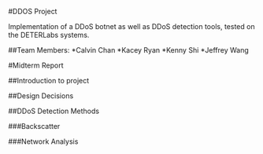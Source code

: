 #DDOS Project

Implementation of a DDoS botnet as well as DDoS detection tools, tested on the DETERLabs systems.

##Team Members:
*Calvin Chan
*Kacey Ryan
*Kenny Shi
*Jeffrey Wang

#Midterm Report

##Introduction to project

##Design Decisions

##DDoS Detection Methods

###Backscatter

###Network Analysis
